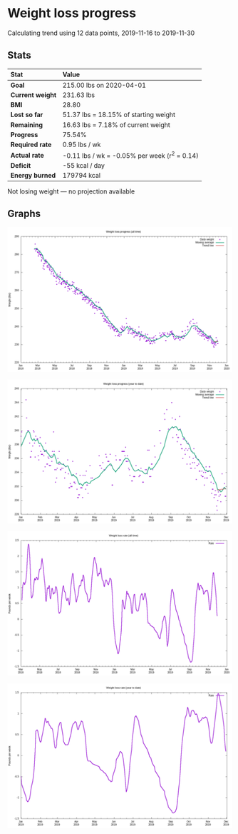 # Weight loss progress

Calculating trend using 12 data points, 2019-11-16 to 2019-11-30

## Stats

Stat|Value
:-|:-
**Goal**|215.00 lbs on 2020-04-01
**Current weight**|231.63 lbs
**BMI**|28.80
**Lost so far**|51.37 lbs = 18.15% of starting weight
**Remaining**|16.63 lbs =  7.18% of current  weight
**Progress**|75.54%
**Required rate**|0.95 lbs / wk
**Actual rate**|-0.11 lbs / wk = -0.05% per week  (r<sup>2</sup> = 0.14)
**Deficit**|-55 kcal / day
**Energy burned**|179794 kcal

Not losing weight &mdash; no projection available

## Graphs

![](weight-graph-alltime.png)

![](weight-graph-ytd.png)

![](rate-graph-alltime.png)

![](rate-graph-ytd.png)
